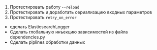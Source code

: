 1. Протестировать работу `--reload`
2. Протестировать и доработать сериализацию входных параметров
3. Протестировать `retry_on_error`

* сделать ElasticsearchLogger
* Сделать глобальную инъекцию зависимостей из файла dependencies.py
* Сделать piplines обработки данных